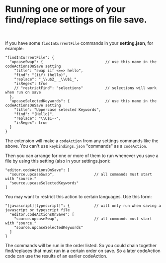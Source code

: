 # Running one or more of your find/replace settings on file save.

<br/>

If you have some `findInCurrentFile` commands in your **setting.json**, for example:  

```jsonc
"findInCurrentFile": {
  "upcaseSwap": {                            // use this name in the codeActionsOnSave setting
    "title": "swap iif <==> hello",
    "find": "(iif) (hello)",
    "replace": "_\\u$2_ _\\U$1_",
    "isRegex": true
    // "restrictFind": "selections"          // selections will work when run on save
  },
  "upcaseSelectedKeywords": {                // use this name in the codeActionsOnSave setting
    "title": "Uppercase selected Keywords",
    "find": "(Hello)",
    "replace": "\\U$1--",
    "isRegex": true
  }
}
```

The extension will make a `codeAction` from any settings commands like the above.  You can't use `keybindings.json` "commands" as a `codeAction`.  

Then you can arrange for one or more of them to run whenever you save a file by using this setting (also in your settings.json):  

```jsonc
"editor.codeActionsOnSave": [
  "source.upcaseSwap",                  // all commands must start with "source."
  "source.upcaseSelectedKeywords"   
]
```

You may want to restrict this action to certain languages.   Use this form:

```jsonc
"[javascript][typescript]": {           // will only run when saving a javascript or typescript file
  "editor.codeActionsOnSave": [
    "source.upcaseSwap",                // all commands must start with "source."
    "source.upcaseSelectedKeywords"
  ]
}
```

The commands will be run in the order listed.  So you could chain together find/replaces that must run in a certain order on save.  So a later codeAction code can use the results of an earlier codeAction.  
